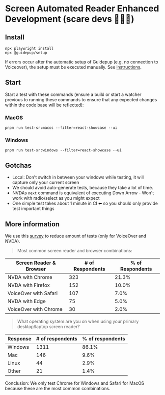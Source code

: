 # Screen Automated Reader Enhanced Development (scare devs 🦁🔥💀)

## Install

```shell
npx playwright install
npx @guidepup/setup
```

If errors occur after the automatic setup of Guidepup (e.g. no connection to Voiceover), the setup must be executed manually. See [instructions](https://www.guidepup.dev/docs/guides/manual-voiceover-setup).

## Start

Start a test with these commands (ensure a build or start a watcher previous to running these commands to ensure that any expected changes within the code base will be reflected):

### MacOS

```shell
pnpm run test-sr:macos --filter=react-showcase --ui
```

### Windows

```shell
pnpm run test-sr:windows --filter=react-showcase --ui
```

## Gotchas

- Local: Don't switch in between your windows while testing, it will capture only your current screen
- We should avoid auto-generate tests, because they take a lot of time.
- NVDAs `next` command is equivalent of executing Down Arrow - Won't work with radio/select as you might expect
- One simple test takes about 1 minute in CI ⬅ so you should only provide test important things

## More information

We use this [survey](https://webaim.org/projects/screenreadersurvey10/) to reduce amount of tests (only for VoiceOver and NVDA).

> Most common screen reader and browser combinations:

| Screen Reader & Browser | # of Respondents | % of Respondents |
| ----------------------- | ---------------- | ---------------- |
| NVDA with Chrome        | 323              | 21.3%            |
| NVDA with Firefox       | 152              | 10.0%            |
| VoiceOver with Safari   | 107              | 7.0%             |
| NVDA with Edge          | 75               | 5.0%             |
| VoiceOver with Chrome   | 30               | 2.0%             |

> What operating system are you on when using your primary desktop/laptop screen reader?

| Response | # of respondents | % of respondents |
| -------- | ---------------- | ---------------- |
| Windows  | 1311             | 86.1%            |
| Mac      | 146              | 9.6%             |
| Linux    | 44               | 2.9%             |
| Other    | 21               | 1.4%             |

Conclusion: We only test Chrome for Windows and Safari for MacOS because these are the most common combinations.
